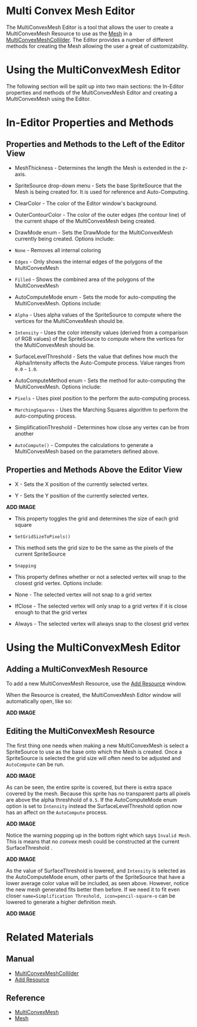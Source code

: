 # Multi Convex Mesh Editor

The MultiConvexMesh Editor is a tool that allows the user to create a MultiConvexMesh Resource to use as the [Mesh](https://github.com/PlasmaEngine/PlasmaDocs/tree/master/docs/C%2B%2B/code_reference/class_reference/mesh.markdown) in a [MultiConvexMeshCollilder](https://plasmaengine.github.io/PlasmaDocs/Manual/physics/collision/multiconvexmeshcollider.markdown). The Editor provides a number of different methods for creating the Mesh allowing the user a great of customizability.

# Using the MultiConvexMesh Editor
The following section will be split up into two main sections: the In-Editor properties and methods of the MultiConvexMesh Editor and creating a MultiConvexMesh using the Editor.

# In-Editor Properties and Methods
## Properties and Methods to the Left of the Editor View


- MeshThickness  - Determines the length the Mesh is extended in the z-axis.

- SpriteSource drop-down menu - Sets the base SpriteSource that the Mesh is being created for. It is used for reference and Auto-Computing.

- ClearColor  - The color of the Editor window's background.

- OuterContourColor  - The color of the outer edges (the contour line) of the current shape of the MultiConvexMesh being created.

- DrawMode enum - Sets the DrawMode for the MultiConvexMesh currently being created. Options include:
- `None` - Removes all internal coloring
- `Edges` - Only shows the internal edges of the polygons of the MultiConvexMesh
- `Filled` - Shows the combined area of the polygons of the MultiConvexMesh

- AutoComputeMode enum - Sets the mode for auto-computing the MultiConvexMesh. Options include:
- `Alpha` - Uses alpha values of the SpriteSource to compute where the vertices for the MultiConvexMesh should be.
- `Intensity` - Uses the color intensity values (derived from a comparison of RGB values) of the SpriteSource to compute where the vertices for the MultiConvexMesh should be.

- SurfaceLevelThreshold  - Sets the value that defines how much the Alpha/Intensity affects the Auto-Compute process. Value ranges from `0.0` - `1.0`.

- AutoComputeMethod enum - Sets the method for auto-computing the MultiConvexMesh. Options include:
- `Pixels` - Uses pixel position to the perform the auto-computing process.
- `MarchingSquares` - Uses the Marching Squares algorithm to perform the auto-computing process.

- SimplificationThreshold  - Determines how close any vertex can be from another

- `AutoCompute()` - Computes the calculations to generate a MultiConvexMesh based on the parameters defined above.

## Properties and Methods Above the Editor View


- X  - Sets the X position of the currently selected vertex.

-  Y  - Sets the Y position of the currently selected vertex.



**ADD IMAGE**


- This property toggles the grid and determines the size of each grid square

- `SetGridSizeToPixels()`
- This method sets the grid size to be the same as the pixels of the current SpriteSource

- `Snapping`
- This property defines whether or not a selected vertex will snap to the closest grid vertex. Options include:
- None - The selected vertex will not snap to a grid vertex
- IfClose - The selected vertex will only snap to a grid vertex if it is close enough to that the grid vertex
- Always - The selected vertex will always snap to the closest grid vertex

# Using the MultiConvexMesh Editor
## Adding a MultiConvexMesh Resource
To add a new MultiConvexMesh Resource, use the [Add Resource](https://plasmaengine.github.io/PlasmaDocs/Manual/editor/editorcommands/resourceadding.markdown) window.

When the Resource is created, the MultiConvexMesh Editor window will automatically open, like so:



**ADD IMAGE**


## Editing the MultiConvexMesh Resource


The first thing one needs when making a new MultiConvexMesh is select a SpriteSource to use as the base onto which the Mesh is created. Once a SpriteSource is selected the grid size will often need to be adjusted and `AutoCompute` can be run.



**ADD IMAGE**


As can be seen, the entire sprite is covered, but there is extra space covered by the mesh. Because this sprite has no transparent parts all pixels are above the alpha threshhold of `0.5`. If the AutoComputeMode enum option is set to `Intensity` instead the SurfaceLevelThreshold  option now has an affect on the `AutoCompute` process.



**ADD IMAGE**


Notice the warning popping up in the bottom right which says `Invalid Mesh`. This is means that no *convex* mesh could be constructed at the current SurfaceThreshold . 



**ADD IMAGE**

As the value of SurfaceThreshold  is lowered, and `Intensity` is selected as the AutoComputeMode enum, other parts of the SpriteSource that have a lower average color value will be included, as seen above. However, notice the new mesh generated fits better then before. If we need it to fit even closer `name=Simplification Threshold, icon=pencil-square-o` can be lowered to generate a higher definition mesh.



**ADD IMAGE**


# Related Materials

## Manual
- [MultiConvexMeshCollilder](https://plasmaengine.github.io/PlasmaDocs/Manual/physics/collision/multiconvexmeshcollider.markdown)
- [Add Resource](https://plasmaengine.github.io/PlasmaDocs/Manual/editor/editorcommands/resourceadding.markdown)

## Reference
- [MultiConvexMesh](https://github.com/PlasmaEngine/PlasmaDocs/tree/master/docs/C%2B%2B/code_reference/class_reference/multiconvexmesh.markdown)
- [Mesh](https://github.com/PlasmaEngine/PlasmaDocs/tree/master/docs/C%2B%2B/code_reference/class_reference/mesh.markdown) 

 